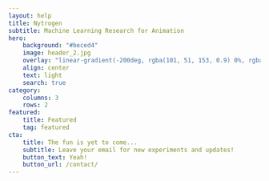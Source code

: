 ```yaml
---
layout: help
title: Nytrogen
subtitle: Machine Learning Research for Animation
hero:
    background: "#beced4"
    image: header_2.jpg
    overlay: "linear-gradient(-200deg, rgba(101, 51, 153, 0.9) 0%, rgba(90, 51, 153, 0.9) 53%, rgba(71, 51, 153, 0.9) 100%)"
    align: center
    text: light
    search: true
category:
    columns: 3
    rows: 2
featured:
    title: Featured
    tag: featured
cta:
    title: The fun is yet to come...
    subtitle: Leave your email for new experiments and updates!
    button_text: Yeah!   
    button_url: /contact/      
---
```

